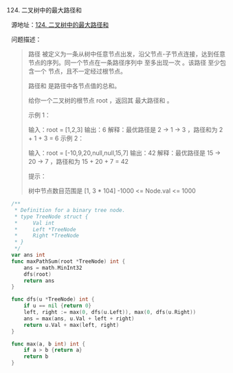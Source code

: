 124. 二叉树中的最大路径和

源地址：[124. 二叉树中的最大路径和](https://leetcode-cn.com/problems/binary-tree-maximum-path-sum/)

问题描述：

>路径 被定义为一条从树中任意节点出发，沿父节点-子节点连接，达到任意节点的序列。同一个节点在一条路径序列中 至多出现一次 。该路径 至少包含一个 节点，且不一定经过根节点。
>
>路径和 是路径中各节点值的总和。
>
>给你一个二叉树的根节点 root ，返回其 最大路径和 。
>
> 
>
>示例 1：
>
>
>输入：root = [1,2,3]
>输出：6
>解释：最优路径是 2 -> 1 -> 3 ，路径和为 2 + 1 + 3 = 6
>示例 2：
>
>
>输入：root = [-10,9,20,null,null,15,7]
>输出：42
>解释：最优路径是 15 -> 20 -> 7 ，路径和为 15 + 20 + 7 = 42
>
>
>提示：
>
>树中节点数目范围是 [1, 3 * 104]
>-1000 <= Node.val <= 1000

``` go
/**
 * Definition for a binary tree node.
 * type TreeNode struct {
 *     Val int
 *     Left *TreeNode
 *     Right *TreeNode
 * }
 */
var ans int
func maxPathSum(root *TreeNode) int {
    ans = math.MinInt32
    dfs(root)
    return ans
}

func dfs(u *TreeNode) int {
    if u == nil {return 0}
    left, right := max(0, dfs(u.Left)), max(0, dfs(u.Right))
    ans = max(ans, u.Val + left + right)
    return u.Val + max(left, right)
}

func max(a, b int) int {
    if a > b {return a}
    return b
}
```



